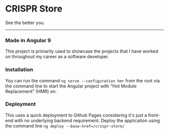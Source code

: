 # CRISPR Store
See the better you.

---
### Made in Angular 9
This project is primarily used to showcase the projects that I have worked on throughout my career as a software developer.

### Installation
You can run the command `ng serve --configuration hmr` from the root via the command line to start the Angular project with "Hot Module Replacement" (HMR) on.

### Deployment
This uses a quick deployment to Github Pages considering it's just a front-end with no underlying backend requirement. Deploy the application using the command line `ng deploy --base-href=/crispr-store/`
